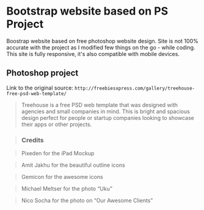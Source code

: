 # Bootstrap website based on PS Project
Boostrap website based on free photoshop website design. Site is not 100% accurate with the project as I modified few things on the go - while coding. This site is fully responsive, it's also compatible with mobile devices. 

## Photoshop project

Link to the original source: ``` http://freebiesxpress.com/gallery/treehouse-free-psd-web-template/ ```
> Treehouse is a free PSD web template that was designed with agencies and small companies in mind. This is bright and spacious design perfect for people or startup companies looking to showcase their apps or other projects.

> ### Credits

>Pixeden for the iPad Mockup

>Amit Jakhu for the beautiful outline icons

>Gemicon for the awesome icons

>Michael Meltser for the photo “Uku”

>Nico Socha for the photo on “Our Awesome Clients”

